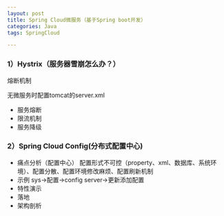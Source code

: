 ```yaml
---
layout: post
title: Spring Cloud微服务（基于Spring boot开发）
categories: Java
tags: SpringCloud

---
```


### 1）Hystrix（服务器雪崩怎么办？） ###

熔断机制

无微服务时配置tomcat的server.xml

- 服务熔断
- 限流机制
- 服务降级

### 2）Spring Cloud Config(分布式配置中心) ###

- 痛点分析（配置中心）
配置形式不可控（property、xml、数据库、系统环境）、配置分散、配置环境修改麻烦、配置刷新机制
- 示例
sys->配置->config server->更新添加配置
- 特性演示
- 落地
- 架构剖析